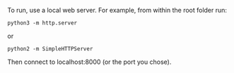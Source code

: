 To run, use a local web server. For example, from within the root folder run:

    python3 -m http.server

or

    python2 -m SimpleHTTPServer

Then connect to localhost:8000 (or the port you chose).
